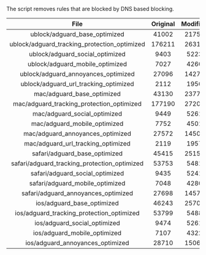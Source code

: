The script removes rules that are blocked by DNS based blocking.


| File | Original | Modified |
|:----:|:-----:|:-----:|
| ublock/adguard_base_optimized | 41002 | 21753 |
| ublock/adguard_tracking_protection_optimized | 176211 | 26310 |
| ublock/adguard_social_optimized | 9403 | 5223 |
| ublock/adguard_mobile_optimized | 7027 | 4260 |
| ublock/adguard_annoyances_optimized | 27096 | 14270 |
| ublock/adguard_url_tracking_optimized | 2112 | 1950 |
| mac/adguard_base_optimized | 43130 | 23779 |
| mac/adguard_tracking_protection_optimized | 177190 | 27202 |
| mac/adguard_social_optimized | 9449 | 5261 |
| mac/adguard_mobile_optimized | 7752 | 4501 |
| mac/adguard_annoyances_optimized | 27572 | 14503 |
| mac/adguard_url_tracking_optimized | 2119 | 1957 |
| safari/adguard_base_optimized | 45415 | 25154 |
| safari/adguard_tracking_protection_optimized | 53753 | 5481 |
| safari/adguard_social_optimized | 9435 | 5241 |
| safari/adguard_mobile_optimized | 7048 | 4280 |
| safari/adguard_annoyances_optimized | 27698 | 14576 |
| ios/adguard_base_optimized | 46243 | 25707 |
| ios/adguard_tracking_protection_optimized | 53799 | 5488 |
| ios/adguard_social_optimized | 9474 | 5261 |
| ios/adguard_mobile_optimized | 7107 | 4322 |
| ios/adguard_annoyances_optimized | 28710 | 15063 |